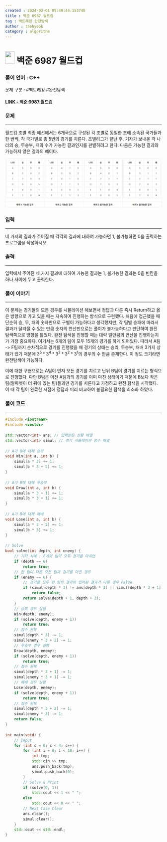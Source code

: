 ```yaml
---
created : 2024-03-01 09:49:44.153740
title : 백준 6987 월드컵
tag : 백트래킹 완전탐색
author : taehyeok
category : algorithm
---
```

# <img src="https://d2gd6pc034wcta.cloudfront.net/tier/12.svg" width="30" height="40"> 백준 6987 월드컵

### 풀이 언어 : C++

문제 구분 : #백트래킹 #완전탐색
#### [LINK - 백준 6987 월드컵](https://www.acmicpc.net/problem/6987)

### 문제
<hr>

월드컵 조별 최종 예선에서는 6개국으로 구성된 각 조별로 동일한 조에 소속된 국가들과 한 번씩, 각 국가별로 총 5번의 경기를 치른다. 조별리그가 끝난 후, 기자가 보내온 각 나라의 승, 무승부, 패의 수가 가능한 결과인지를 판별하려고 한다. 다음은 가능한 결과와 가능하지 않은 결과의 예이다.

<center> <img src="./images/6987-1.png"> </center>

### 입력
<hr>

네 가지의 결과가 주어질 때 각각의 결과에 대하여 가능하면 1, 불가능하면 0을 출력하는 프로그램을 작성하시오.

### 출력
<hr>

입력에서 주어진 네 가지 결과에 대하여 가능한 결과는 1, 불가능한 결과는 0을 빈칸을 하나 사이에 두고 출력한다.

### 풀이 이야기
<hr>

이 문제는 경기들의 모든 경우를 시뮬레이션 해보면서 정답과 다른 즉시 Return하고 옳은 방향으로 가고 있을 때는 지속하여 진행하는 방식으로 구현했다. 처음에 접근했을 때 단순히 승, 무, 패의 숫자만으로 구별이 가능하다고 생각했지만, 각 팀별 승패에 따라서 결과가 달라질 수 있는 만큼 숫자의 연산만으로는 풀이가 불가능하다고 판단하여 완전 탐색쪽으로 방향을 틀었다. 완전 탐색을 진행할 때는 대략 얼만큼의 연산을 진행하는지가 가장 중요하다. 여기서는 6개의 팀이 모두 15개의 경기를 하게 되어있다. 따라서 A팀 -> F팀까지 순차적으로 경기를 진행했을 때 경기의 상태는 승리, 무승부, 패배 3가지 상태가 있기 때문에 $3^5 * 3^4 * 3^3 * 3^2 * 3^1$의 경우의 수 만큼 존재한다. 이 정도 크기라면 완전탐색이 가능하다.

이에 대한 구현으로는 A팀이 먼저 모든 경기를 치르고 난뒤 B팀이 경기를 치르는 형식으로 진행했다. 다만 B팀은 이전 A팀과의 경기를 이미 마친 상태이기 때문에 B보다 작은 팀(알파벳이 더 뒤에 있는 팀)들과만 경기를 치른다고 가정하고 완전 탐색을 시작했다. 이 때 각 팀이 완료한 시점에 정답과 미리 비교하여 불필요한 탐색을 최소화 하였다.

### 풀이 코드
<hr>

``` c++
#include <iostream>
#include <vector>

std::vector<int> ans; // 입력받은 상황 배열
std::vector<int> simul; // 경기 시뮬레이션 점수 배열

// A가 B에 대해 승리
void Win(int a, int b) {
    simul[a * 3] += 1;
    simul[b * 3 + 2] += 1;
}

// A가 B에 대해 무승부
void Draw(int a, int b) {
    simul[a * 3 + 1] += 1;
    simul[b * 3 + 1] += 1;
}

// A가 B에 대해 패배
void Lose(int a, int b) {
    simul[a * 3 + 2] += 1;
    simul[b * 3] += 1;
}

// Solve
bool solve(int depth, int enemy) {
    // 기저 사례 : 6개의 팀이 모두 경기를 마치면
    if (depth == 6)
        return true;
    // 한 팀이 다른 모든 팀과 경기를 마친 경우
    if (enemy == 6) {
        // 경기를 모두 한 팀의 결과와 입력된 결과가 다른 경우 False
        if (simul[depth * 3] != ans[depth * 3] || simul[depth * 3 + 1] != ans[depth * 3 + 1] || simul[depth * 3 + 2] != ans[depth * 3 + 2])
            return false;
        return solve(depth + 1, depth + 2);
    }
    // 승리 경우 실행
    Win(depth, enemy);
    if (solve(depth, enemy + 1))
        return true;
    // 점수 원복
    simul[depth * 3] -= 1;
    simul[enemy * 3 + 2] -= 1;
    // 무승부 경우 실행
    Draw(depth, enemy);
    if (solve(depth, enemy + 1))
        return true;
    // 점수 원복
    simul[depth * 3 + 1] -= 1;
    simul[enemy * 3 + 1] -= 1;
    // 패배 경우 실행
    Lose(depth, enemy);
    if (solve(depth, enemy + 1))
        return true;
    // 점수 원복
    simul[depth * 3 + 2] -= 1;
    simul[enemy * 3] -= 1;
    return false;
}

int main(void) {
    // Input
    for (int c = 0; c < 4; c++) {
        for (int i = 0; i < 18; i++) {
            int tmp;
            std::cin >> tmp;
            ans.push_back(tmp);
            simul.push_back(0);
        }
        // Solve & Print
        if (solve(0, 1))
            std::cout << 1 << " ";
        else
            std::cout << 0 << " ";
        // Next Case Clear
        ans.clear();
        simul.clear();
    }
    std::cout << std::endl;
}
```
